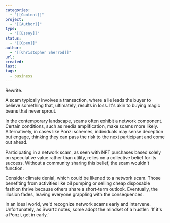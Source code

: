 ```yaml
---
categories:
  - "[[Content]]"
project:
  - "[[Author]]"
type:
  - "[[Essay]]"
status:
  - "[[Open]]"
author:
  - "[[Christopher Sherrod]]"
url: 
created: 
last:
tags:
  - business
---
```

Rewrite.

A scam typically involves a transaction, where a lie leads the buyer to believe something that, ultimately, results in loss. It's akin to buying magic beans that never sprout.

In the contemporary landscape, scams often exhibit a network component. Certain conditions, such as media amplification, make scams more likely. Alternatively, in cases like Ponzi schemes, individuals may sense deception but engage, thinking they can pass the risk to the next participant and come out ahead.

Participating in a network scam, as seen with NFT purchases based solely on speculative value rather than utility, relies on a collective belief for its success. Without a community sharing this belief, the scam wouldn't function.

Consider climate denial, which could be likened to a network scam. Those benefiting from activities like oil pumping or selling cheap disposable fashion thrive because others share a short-term outlook. Eventually, the illusion fades, leaving everyone grappling with the consequences.

In an ideal world, we'd recognize network scams early and intervene. Unfortunately, as Swartz notes, some adopt the mindset of a hustler: 'If it's a Ponzi, get in early.'